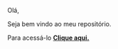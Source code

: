 Olá,

Seja bem vindo ao meu repositório.

Para acessá-lo <a href="https://dev-miriambatista.github.io/html-css/"><strong>Clique aqui.<strong></a>